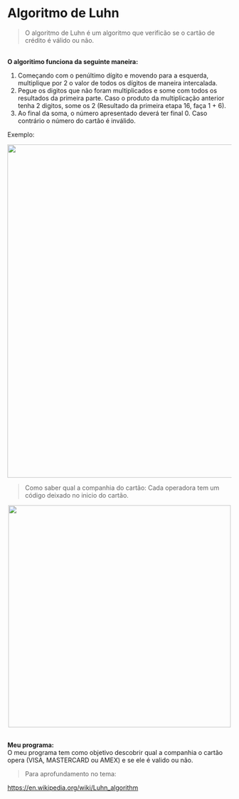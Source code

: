 # Algoritmo de Luhn
>O algoritmo de Luhn é um algoritmo que verificão se o cartão de crédito é válido ou não.

<br><strong>
O algoritimo funciona da seguinte maneira:
</strong></br>

1. Começando com o penúltimo dígito e movendo para a esquerda, multiplique por 2 o valor de todos os dígitos de maneira intercalada.
2. Pegue os digitos que não foram multiplicados e some com todos os resultados da primeira parte. Caso o produto da multiplicação anterior tenha 2 digitos,
some os 2 (Resultado da primeira etapa 16, faça 1 + 6).
3. Ao final da soma, o número apresentado deverá ter final 0. Caso contrário o número do cartão é inválido.

Exemplo:
<div align="center">
<img src="https://user-images.githubusercontent.com/121034187/235030750-5b3abb5c-fc68-4b79-9978-9c05e70425bc.png" width="750px" />
</div>

>Como saber qual a companhia do cartão: Cada operadora tem um código deixado no inicio do cartão.


<div align="center">
<img src="https://user-images.githubusercontent.com/121034187/235024649-d828090c-b367-45d2-ae8f-eba9bce31e68.png" width="500px" />
</div>

<strong><br>
Meu programa:
</strong></br>
O meu programa tem como objetivo descobrir qual a companhia o cartão opera (VISA, MASTERCARD ou AMEX) e se ele é valido ou não.



> Para aprofundamento no tema:

https://en.wikipedia.org/wiki/Luhn_algorithm
